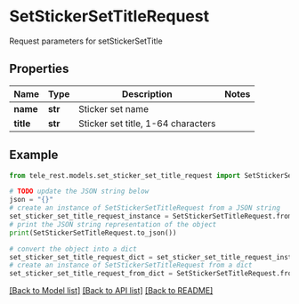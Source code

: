 # SetStickerSetTitleRequest

Request parameters for setStickerSetTitle

## Properties

Name | Type | Description | Notes
------------ | ------------- | ------------- | -------------
**name** | **str** | Sticker set name | 
**title** | **str** | Sticker set title, 1-64 characters | 

## Example

```python
from tele_rest.models.set_sticker_set_title_request import SetStickerSetTitleRequest

# TODO update the JSON string below
json = "{}"
# create an instance of SetStickerSetTitleRequest from a JSON string
set_sticker_set_title_request_instance = SetStickerSetTitleRequest.from_json(json)
# print the JSON string representation of the object
print(SetStickerSetTitleRequest.to_json())

# convert the object into a dict
set_sticker_set_title_request_dict = set_sticker_set_title_request_instance.to_dict()
# create an instance of SetStickerSetTitleRequest from a dict
set_sticker_set_title_request_from_dict = SetStickerSetTitleRequest.from_dict(set_sticker_set_title_request_dict)
```
[[Back to Model list]](../README.md#documentation-for-models) [[Back to API list]](../README.md#documentation-for-api-endpoints) [[Back to README]](../README.md)


